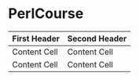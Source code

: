 # PerlCourse
| First Header  | Second Header |
| ------------- | ------------- |
| Content Cell  | Content Cell  |
| Content Cell  | Content Cell  |